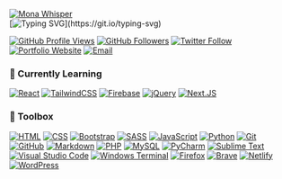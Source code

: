 [![Mona Whisper](https://github.githubassets.com/images/mona-whisper.gif)](https://github.githubassets.com/images/mona-whisper.gif)
<br>[![Typing SVG](https://readme-typing-svg.demolab.com?font=Fira+Code&duration=2000&pause=1000&color=CACACAC0&width=435&lines=%F0%9F%91%8B+Hello%2C+world!+I'm+Tina.;%F0%9F%92%BB+I+code+for+the+web.+.+.;%F0%9F%8C%8F+%26+support+a+healthy+internet!)](https://git.io/typing-svg)

[![GitHub Profile Views](https://komarev.com/ghpvc/?username=mksalada)][github] [![GitHub Followers](https://img.shields.io/github/followers/mksalada?label=Follow&style=social)][github] [![Twitter Follow](https://img.shields.io/twitter/follow/mksalada_?style=social)][twitter] [![Portfolio Website](https://img.shields.io/badge/portfolio-mksalada-informational)][website] [![Email](https://img.shields.io/badge/email-informational)][email]

### 🌱 Currently Learning
[![React](https://img.shields.io/badge/react-%2320232a.svg?style=for-the-badge&logo=react&logoColor=%2361DAFB)](!#)
[![TailwindCSS](https://img.shields.io/badge/tailwindcss-%2338B2AC.svg?style=for-the-badge&logo=tailwind-css&logoColor=white)](!#)
[![Firebase](https://img.shields.io/badge/Firebase-039BE5?style=for-the-badge&logo=Firebase&logoColor=white)](!#)
[![jQuery](https://img.shields.io/badge/jquery-%230769AD.svg?style=for-the-badge&logo=jquery&logoColor=white)](!#)
[![Next.JS](https://img.shields.io/badge/next%20js-000000?style=for-the-badge&logo=nextdotjs&logoColor=white)](!#)

### 🧰 Toolbox
[![HTML](https://img.shields.io/badge/-html5-E34F26?&style=for-the-badge&logo=html5&logoColor=white)](!#)
[![CSS](https://img.shields.io/badge/-css3-1572B6?&style=for-the-badge&logo=css3&logoColor=white)](!#)
[![Bootstrap](https://img.shields.io/badge/-Bootstrap-7952B3?&style=for-the-badge&logo=bootstrap&logoColor=white)](!#)
[![SASS](https://img.shields.io/badge/SASS-hotpink.svg?style=for-the-badge&logo=SASS&logoColor=white)](!#)
[![JavaScript](https://img.shields.io/badge/javascript-%23323330.svg?style=for-the-badge&logo=javascript&logoColor=%23F7DF1E)](!#)
[![Python](https://img.shields.io/badge/-Python-3776AB?&style=for-the-badge&logo=python&logoColor=yellow)](!#)
[![Git](https://img.shields.io/badge/-Git-F05032?&style=for-the-badge&logo=git&logoColor=white)](!#)
[![GitHub](https://img.shields.io/badge/GitHub-100000?style=for-the-badge&logo=github&logoColor=white)](https://github.com)
[![Markdown](https://img.shields.io/badge/markdown-%23000000.svg?&style=for-the-badge&logo=markdown&logoColor=white)](!#)
[![PHP](https://img.shields.io/badge/php-%23777BB4.svg?style=for-the-badge&logo=php&logoColor=white)](!#)
[![MySQL](https://img.shields.io/badge/-MySQL-4479A1?&style=for-the-badge&logo=mysql&logoColor=white)](!#)
[![PyCharm](https://img.shields.io/badge/pycharm-143?style=for-the-badge&logo=pycharm&logoColor=black&color=black&labelColor=green)](!#)
[![Sublime Text](https://img.shields.io/badge/sublime_text-%23575757.svg?style=for-the-badge&logo=sublime-text&logoColor=important)](!#)
[![Visual Studio Code](https://img.shields.io/badge/Visual%20Studio%20Code-0078d7.svg?style=for-the-badge&logo=visual-studio-code&logoColor=white)](!#)
[![Windows Terminal](https://img.shields.io/badge/Windows%20Terminal-%234D4D4D.svg?style=for-the-badge&logo=windows-terminal&logoColor=white)](!#)
[![Firefox](https://img.shields.io/badge/Firefox-FF7139?style=for-the-badge&logo=Firefox-Browser&logoColor=white)](!#)
[![Brave](https://img.shields.io/badge/Brave-FB542B?style=for-the-badge&logo=Brave&logoColor=white)](!#)
[![Netlify](https://img.shields.io/badge/netlify-%23000000.svg?style=for-the-badge&logo=netlify&logoColor=#00C7B7)](!#)
[![WordPress](https://img.shields.io/badge/WordPress-%23117AC9.svg?style=for-the-badge&logo=WordPress&logoColor=white)](!#)

<!-- definitions -->
[website]: https://tina.codekit.org
[twitter]: https://twitter.com/mksalada_
[linkedin]: https://linkedin.com/in/saladamk
[github]: https://github.com/mksalada
[email]: mailto:mksalada@outlook.com
